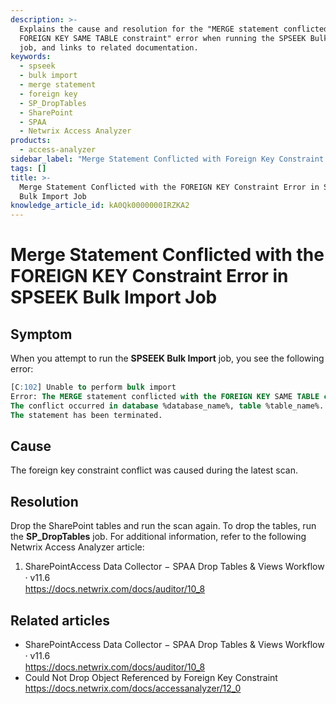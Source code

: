 ```yaml
---
description: >-
  Explains the cause and resolution for the "MERGE statement conflicted with the
  FOREIGN KEY SAME TABLE constraint" error when running the SPSEEK Bulk Import
  job, and links to related documentation.
keywords:
  - spseek
  - bulk import
  - merge statement
  - foreign key
  - SP_DropTables
  - SharePoint
  - SPAA
  - Netwrix Access Analyzer
products:
  - access-analyzer
sidebar_label: "Merge Statement Conflicted with Foreign Key Constraint Error in SPSEEK Bulk Import Job"
tags: []
title: >-
  Merge Statement Conflicted with the FOREIGN KEY Constraint Error in SPSEEK
  Bulk Import Job
knowledge_article_id: kA0Qk0000000IRZKA2
---
```


# Merge Statement Conflicted with the FOREIGN KEY Constraint Error in SPSEEK Bulk Import Job

## Symptom

When you attempt to run the **SPSEEK Bulk Import** job, you see the following error:

```sql
[C:102] Unable to perform bulk import
Error: The MERGE statement conflicted with the FOREIGN KEY SAME TABLE constraint %FK_constraint%.
The conflict occurred in database %database_name%, table %table_name%.
The statement has been terminated.
```

## Cause

The foreign key constraint conflict was caused during the latest scan.

## Resolution

Drop the SharePoint tables and run the scan again. To drop the tables, run the **SP_DropTables** job. For additional information, refer to the following Netwrix Access Analyzer article:

1. SharePointAccess Data Collector − SPAA Drop Tables & Views Workflow ⸱ v11.6  
   https://docs.netwrix.com/docs/auditor/10_8

## Related articles

- SharePointAccess Data Collector − SPAA Drop Tables & Views Workflow ⸱ v11.6  
  https://docs.netwrix.com/docs/auditor/10_8
- Could Not Drop Object Referenced by Foreign Key Constraint  
  https://docs.netwrix.com/docs/accessanalyzer/12_0
